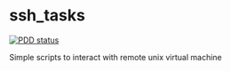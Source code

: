 # ssh_tasks
[![PDD status](http://www.0pdd.com/svg?name=ivan-podorozhnyi/ssh_tasks)](http://www.0pdd.com/p?name=ivan-podorozhnyi/ssh_tasks)

Simple scripts to interact with remote unix virtual machine

